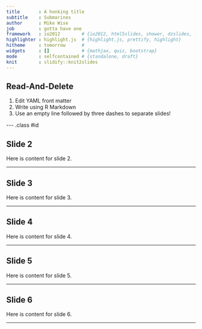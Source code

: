```yaml
---
title       : A honking title
subtitle    : Submarines
author      : Mike Wise
job         : gotta have one
framework   : io2012        # {io2012, html5slides, shower, dzslides, ...}
highlighter : highlight.js  # {highlight.js, prettify, highlight}
hitheme     : tomorrow      # 
widgets     : []            # {mathjax, quiz, bootstrap}
mode        : selfcontained # {standalone, draft}
knit        : slidify::knit2slides
---
```


## Read-And-Delete

1. Edit YAML front matter
2. Write using R Markdown
3. Use an empty line followed by three dashes to separate slides!

--- .class #id 

## Slide 2

Here is content for slide 2.

---
## Slide 3

Here is content for slide 3.

---
## Slide 4

Here is content for slide 4.

---
## Slide 5

Here is content for slide 5.

---
## Slide 6

Here is content for slide 6.

---
